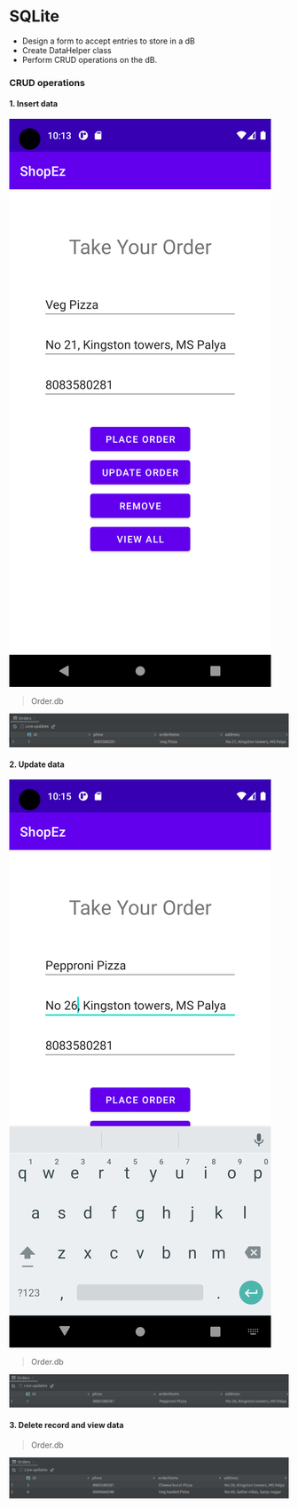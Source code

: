 # SQLite 

- Design a form to accept entries to store in a dB
- Create DataHelper class
- Perform CRUD operations on the dB.

### CRUD operations 

#### 1. Insert data

![screenshot](shots/insert.png)

> Order.db

![screenshot](shots/db1.png)

#### 2. Update data

![screenshot](shots/update.png)

> Order.db

![screenshot](shots/db2.png)

#### 3. Delete record and view data

> Order.db

![screenshot](shots/view.png)

